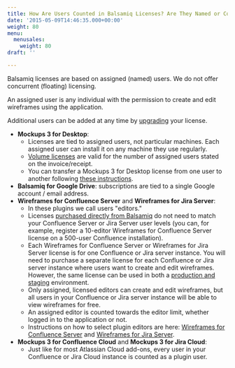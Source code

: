 ```yaml
---
title: How Are Users Counted in Balsamiq Licenses? Are They Named or Concurrent Users?
date: '2015-05-09T14:46:35.000+00:00'
weight: 80
menu:
  menusales:
    weight: 80
draft: ''

---
```


Balsamiq licenses are based on assigned (named) users. We do not offer concurrent (floating) licensing.

An assigned user is any individual with the permission to create and edit wireframes using the application.

Additional users can be added at any time by [upgrading](/sales/upgrades/) your license.

*   **Mockups 3 for Desktop**:
    *   Licenses are tied to assigned users, not particular machines. Each assigned user can install it on any machine they use regularly.
    *   [Volume licenses](/sales/discounts/#discounts-when-purchasing-multiple-mockups-for-desktop-licenses) are valid for the number of assigned users stated on the invoice/receipt.
    *   You can transfer a Mockups 3 for Desktop license from one user to another following [these instructions](/sales/licensetransfer/).
*   **Balsamiq for Google Drive**: subscriptions are tied to a single Google account / email address.
*   **Wireframes for Confluence Server** and **Wireframes for Jira Server**:
    *   In these plugins we call users "editors."
    *   Licenses [purchased directly from Balsamiq](/sales/marketplace/#what-are-the-pros-and-cons-of-buying-from-balsamiq) do not need to match your Confluence Server or Jira Server user levels (you can, for example, register a 10-editor Wireframes for Confluence Server license on a 500-user Confluence installation).
    *   Each Wireframes for Confluence Server or Wireframes for Jira Server license is for one Confluence or Jira server instance. You will need to purchase a separate license for each Confluence or Jira server instance where users want to create and edit wireframes. However, the same license can be used in both a [production and staging](/sales/atlassianstagingproduction/) environment.
    *   Only assigned, licensed editors can create and edit wireframes, but all users in your Confluence or Jira server instance will be able to view wireframes for free.
    *   An assigned editor is counted towards the editor limit, whether logged in to the application or not.
    *   Instructions on how to select plugin editors are here: [Wireframes for Confluence Server](https://docs.balsamiq.com/confluence/server/wireframes/admin-guide/#selecting-balsamiq-wireframes-editors) and [Wireframes for Jira Server](https://docs.balsamiq.com/jira/server/wireframes/admin-guide/#selecting-balsamiq-wireframes-editors).
*   **Mockups 3 for Confluence Cloud** and **Mockups 3 for Jira Cloud**:
    *   Just like for most Atlassian Cloud add-ons, every user in your Confluence or Jira Cloud instance is counted as a plugin user.
